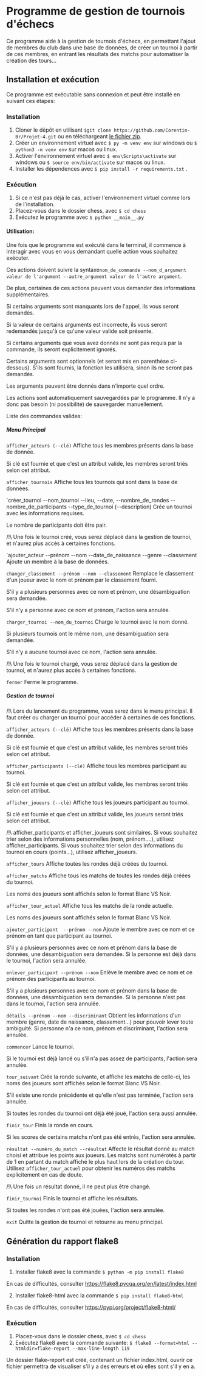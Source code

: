# Programme de gestion de tournois d'échecs

Ce programme aide à la gestion de tournois d'échecs, en permettant l'ajout de membres du club dans une base de données, de créer un tournoi à partir de ces membres, en entrant les résultats des matchs pour automatiser la création des tours...

## Installation et exécution

Ce programme est exécutable sans connexion et peut être installé en suivant ces étapes:

### Installation
1. Cloner le dépôt en utilisant `$git clone https://github.com/Corentin-Br/Projet-4.git` ou en téléchargeant [le fichier zip](https://github.com/Corentin-Br/Projet-4/archive/refs/heads/master.zip).
2. Créer un environnement virtuel avec `$ py -m venv env` sur windows ou `$ python3 -m venv env` sur macos ou linux.
3. Activer l'environnement virtuel avec `$ env\Scripts\activate` sur windows ou `$ source env/bin/activate` sur macos ou linux.
4. Installer les dépendences avec `$ pip install -r requirements.txt` .

### Exécution
1. Si ce n'est pas déjà le cas, activer l'environnement virtuel comme lors de l'installation.
2. Placez-vous dans le dossier chess, avec `$ cd chess`
3. Exécutez le programme avec `$ python __main__.py`

#### Utilisation:
Une fois que le programme est exécuté dans le terminal, il commence à interagir avec vous en vous demandant quelle action vous souhaitez exécuter.

Ces actions doivent suivre la syntaxe```nom_de_commande --nom_d_argument valeur de l'argument --autre_argument valeur de l'autre argument```.

De plus, certaines de ces actions peuvent vous demander des informations supplémentaires.

Si certains arguments sont manquants lors de l'appel, ils vous seront demandés.

Si la valeur de certains arguments est incorrecte, ils vous seront redemandés jusqu'à ce qu'une valeur valide soit présente.

Si certains arguments que vous avez donnés ne sont pas requis par la commande, ils seront explicitement ignorés.

Certains arguments sont optionnels (et seront mis en parenthèse ci-dessous). S'ils sont fournis, la fonction les utilisera, sinon ils ne seront pas demandés.

Les arguments peuvent être donnés dans n'importe quel ordre.

Les actions sont automatiquement sauvegardées par le programme. Il n'y a donc pas besoin (ni possibilité) de sauvegarder manuellement.


Liste des commandes valides:
##### Menu Principal
`afficher_acteurs (--clé)`
Affiche tous les membres présents dans la base de donnée.

Si clé est fournie et que c'est un attribut valide, les membres seront triés selon cet attribut.

`afficher_tournois`
Affiche tous les tournois qui sont dans la base de données.

`créer_tournoi --nom_tournoi --lieu, --date, --nombre_de_rondes --nombre_de_participants --type_de_tournoi (--description)
Crée un tournoi avec les informations requises.

Le nombre de participants doit être pair.

/!\ Une fois le tournoi créé, vous serez déplacé dans la gestion de tournoi, et n'aurez plus accès à certaines fonctions.

`ajouter_acteur --prénom --nom --date_de_naissance --genre --classement
Ajoute un membre à la base de données.

`changer_classement --prénom --nom --classement`
Remplace le classement d'un joueur avec le nom et prénom par le classement fourni.

S'il y a plusieurs personnes avec ce nom et prénom, une désambiguation sera demandée.

S'il n'y a personne avec ce nom et prénom, l'action sera annulée.

`charger_tournoi --nom_du_tournoi`
Charge le tournoi avec le nom donné.

Si plusieurs tournois ont le même nom, une désambiguation sera demandée.

S'il n'y a aucune tournoi avec ce nom, l'action sera annulée.

/!\ Une fois le tournoi chargé, vous serez déplacé dans la gestion de tournoi, et n'aurez plus accès à certaines fonctions.

`fermer`
Ferme le programme.

##### Gestion de tournoi
/!\ Lors du lancement du programme, vous serez dans le menu principal. Il faut créer ou charger un tournoi pour accéder à certaines de ces fonctions.

`afficher_acteurs (--clé)`
Affiche tous les membres présents dans la base de donnée.

Si clé est fournie et que c'est un attribut valide, les membres seront triés selon cet attribut.

`afficher_participants (--clé)`
Affiche tous les membres participant au tournoi.

Si clé est fournie et que c'est un attribut valide, les membres seront triés selon cet attribut.

`afficher_joueurs (--clé)`
Affiche tous les joueurs participant au tournoi.

Si clé est fournie et que c'est un attribut valide, les joueurs seront triés selon cet attribut.

/!\ afficher_participants et afficher_joueurs sont similaires. Si vous souhaitez trier selon des informations personnelles (nom, prénom....), utilisez afficher_participants. Si vous souhaitez trier selon des informations du tournoi en cours (points...), utilisez afficher_joueurs.

`afficher_tours`
Affiche toutes les rondes déjà créées du tournoi.

`afficher_matchs`
Affiche tous les matchs de toutes les rondes déjà créées du tournoi.

Les noms des joueurs sont affichés selon le format Blanc VS Noir.

`afficher_tour_actuel`
Affiche tous les matchs de la ronde actuelle.

Les noms des joueurs sont affichés selon le format Blanc VS Noir.

`ajouter_participant  --prénom --nom`
Ajoute le membre avec ce nom et ce prénom en tant que participant au tournoi.

S'il y a plusieurs personnes avec ce nom et prénom dans la base de données, une désambiguation sera demandée.
Si la personne est déjà dans le tournoi, l'action sera annulée.

`enlever_participant --prénom --nom`
Enlève le membre avec ce nom et ce prénom des participants au tournoi.

S'il y a plusieurs personnes avec ce nom et prénom dans la base de données, une désambiguation sera demandée.
Si la personne n'est pas dans le tournoi, l'action sera annulée.

`détails --prénom --nom --discriminant`
Obtient les informations d'un membre (genre, date de naissance, classement...) pour pouvoir lever toute ambiguité.
Si personne n'a ce nom, prénom et discriminant, l'action sera annulée.

`commencer`
Lance le tournoi.

Si le tournoi est déjà lancé ou s'il n'a pas assez de participants, l'action sera annulée.

`tour_suivant`
Crée la ronde suivante, et affiche les matchs de celle-ci, les noms des joueurs sont affichés selon le format Blanc VS Noir.

S'il existe une ronde précédente et qu'elle n'est pas terminée, l'action sera annulée.

Si toutes les rondes du tournoi ont déjà été joué, l'action sera aussi annulée.

`finir_tour`
Finis la ronde en cours.

Si les scores de certains matchs n'ont pas été entrés, l'action sera annulée.

`résultat --numéro_du_match --résultat`
Affecte le résultat donné au match choisi et attribue les points aux joueurs. Les matchs sont numérotés à partir de 1 en partant du match affiché le plus haut lors de la création du tour. Utilisez `afficher_tour_actuel` pour obtenir les numéros des matchs explicitement en cas de doute.

/!\ Une fois un résultat donné, il ne peut plus être changé.
 
 `finir_tournoi`
Finis le tournoi et affiche les résultats.
 
Si toutes les rondes n'ont pas été jouées, l'action sera annulée.

`exit`
Quitte la gestion de tournoi et retourne au menu principal.


## Génération du rapport flake8

### Installation
1. Installer flake8 avec la commande `$ python -m pip install flake8`

En cas de difficultés, consulter https://flake8.pycqa.org/en/latest/index.html

2. Installer flake8-html avec la commande `$ pip install flake8-html`

En cas de difficultés, consulter https://pypi.org/project/flake8-html/

### Exécution
1. Placez-vous dans le dossier chess, avec `$ cd chess`
2. Exécutez flake8 avec la commande suivante: `$ flake8 --format=html --htmldir=flake-report --max-line-length 119`

Un dossier flake-report est créé, contenant un fichier index.html, ouvrir ce fichier permettra de visualiser s'il y a des erreurs et où elles sont s'il y en a.